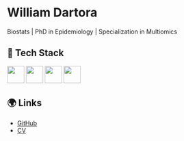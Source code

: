 <!DOCTYPE html>
<html lang="en">
<head>
  <meta charset="UTF-8" />
  <h1>William Dartora </h1>
</head>
<body>
  <p>Biostats | PhD in Epidemiology | Specialization in Multiomics</p>

  <h2>🔧 Tech Stack</h2>
  <div>
    <img src="https://cdn.jsdelivr.net/gh/devicons/devicon/icons/r/r-original.svg" height="40" />
    <img src="https://cdn.jsdelivr.net/gh/devicons/devicon/icons/python/python-original.svg" height="40" />
    <img src="https://cdn.jsdelivr.net/gh/devicons/devicon/icons/jupyter/jupyter-original.svg" height="40" />
    <img src="https://cdn.jsdelivr.net/gh/devicons/devicon/icons/linux/linux-original.svg" height="40" />
  </div>

  <h2>🌍 Links</h2>
  <ul>
    <li><a href="https://github.com/wdartora"> GitHub</a></li>
    <li><a href="https://wdartora.github.io/">CV</a></li>
  </ul>
</body>
</html>
